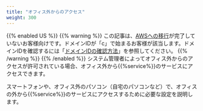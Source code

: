```yaml
---
title: "オフィス外からのアクセス"
weight: 300
---
```

{{% enabled US %}}
{{% warning %}}
この記事は、[AWSへの移行](https://www.kintone.com/aws-migration/)が完了していないお客様向けです。ドメインIDが「c」で始まるお客様が該当します。ドメインIDを確認するには「[ドメインIDの確認方法](/general/ja/admin/list_old/domainid.html)」を参照してください。
{{% /warning %}}
{{% /enabled %}}
システム管理者によってオフィス外からのアクセスが許可されている場合、オフィス外から{{%service%}}のサービスにアクセスできます。

スマートフォンや、オフィス外のパソコン（自宅のパソコンなど）で、オフィスの外から{{%service%}}のサービスにアクセスするために必要な設定を説明します。
